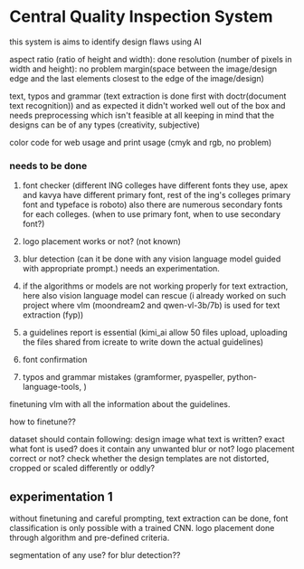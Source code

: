 # Central Quality Inspection System

this system is aims to identify design flaws using AI


aspect ratio (ratio of height and width): done
resolution (number of pixels in width and height): no problem
margin(space between the image/design edge and the last elements closest to the edge of the image/design)


text, typos and grammar (text extraction is done first with doctr(document text recognition)) and as expected it didn't worked well out of the box and needs preprocessing which isn't feasible at all keeping in mind that the designs can be of any types (creativity, subjective)

color code for web usage and print usage (cmyk and rgb, no problem)

### needs to be done

1. font checker (different ING colleges have different fonts they use, apex and kavya have different primary font, rest of the ing's colleges primary font and typeface is roboto) also there are numerous secondary fonts for each colleges. (when to use primary font, when to use secondary font?)

2. logo placement works or not? (not known)

3. blur detection (can it be done with any vision language model guided with appropriate prompt.) needs an experimentation. 

4. if the algorithms or models are not working properly for text extraction, here also vision language model can rescue (i already worked on such project where vlm (moondream2 and qwen-vl-3b/7b) is used for text extraction (fyp))


5. a guidelines report is essential (kimi_ai allow 50 files upload, uploading the files shared from icreate to write down the actual guidelines)

6. font confirmation

7. typos and grammar mistakes (gramformer, pyaspeller, python-language-tools, )



finetuning vlm with all the information about the guidelines. 

how to finetune??

dataset should contain following: 
    design image
    what text is written? exact
    what font is used? 
    does it contain any unwanted blur or not?
    logo placement correct or not? 
    check whether the design templates are not distorted, cropped or scaled differently or oddly? 
    

## experimentation 1

without finetuning and careful prompting, text extraction can be done, font classification is only possible with a trained CNN. logo placement done through algorithm and pre-defined criteria. 



segmentation of any use? for blur detection?? 